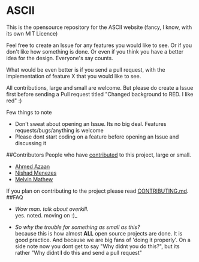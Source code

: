 ASCII
=====

This is the opensource repository for the ASCII website (fancy, I know, with its own MIT Licence)

Feel free to create an Issue for any features you would like to see. Or if you don't like how something is done. Or even
if you think you have a better idea for the design. Everyone's say counts. 

What would be even better is if you send a pull request, with the implementation of feature X that you would like to
see. 

All contributions, large and small are welcome. But please do create a Issue first before sending a Pull request
titled "Changed background to RED. I like red" :)

Few things to note
- Don't sweat about opening an Issue. Its no big deal. Features requests/bugs/anything is welcome
- Please dont start coding on a feature before opening an Issue and discussing it

##Contributors
People who have [contributed](https://github.com/cufe/ascii/graphs/contributors) to this project, large or small. 
- [Ahmed Azaan](https://github.com/aeonaxan/)
- [Nishad Menezes](https://github.com/nishadmenezes)
- [Melvin Mathew](https://https://github.com/melvin15may)

If you plan on contributing to the project please read [CONTRIBUTING.md](https://github.com/cufe/ascii/blob/master/CONTRIBUTING.md).
##FAQ
- _Wow man. talk about overkill._   
yes. noted. moving on :)_

- _So why the trouble for something as small as this?_  
because this is how almost **ALL** open source projects are done. It is good practice. And because we are big fans
of 'doing it properly'. On a side note now you dont get to say "Why didnt you do this?", but its rather 
"Why didnt **I** do this and send a pull request"

